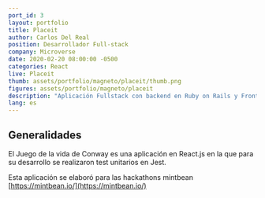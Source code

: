 ```yaml
---
port_id: 3
layout: portfolio
title: Placeit
author: Carlos Del Real
position: Desarrollador Full-stack
company: Microverse
date: 2020-02-20 08:00:00 -0500
categories: React
live: Placeit
thumb: assets/portfolio/magneto/placeit/thumb.png
figures: assets/portfolio/magneto/placeit
description: "Aplicación Fullstack con backend en Ruby on Rails y Frontend en react, incluye testing en RSpec y Jest"
lang: es
---
```


## Generalidades

El Juego de la vida de Conway es una aplicación en React.js en la que para su desarrollo se realizaron test unitarios en Jest.

Esta aplicación se elaboró para las hackathons mintbean [https://mintbean.io/](https://mintbean.io/)